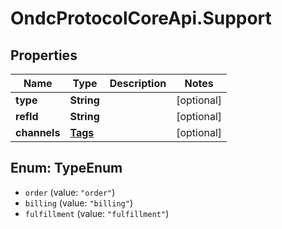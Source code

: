 # OndcProtocolCoreApi.Support

## Properties
Name | Type | Description | Notes
------------ | ------------- | ------------- | -------------
**type** | **String** |  | [optional] 
**refId** | **String** |  | [optional] 
**channels** | [**Tags**](Tags.md) |  | [optional] 

<a name="TypeEnum"></a>
## Enum: TypeEnum

* `order` (value: `"order"`)
* `billing` (value: `"billing"`)
* `fulfillment` (value: `"fulfillment"`)

